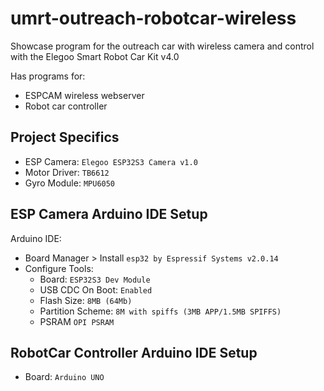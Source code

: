 # umrt-outreach-robotcar-wireless

Showcase program for the outreach car with wireless camera and control with the Elegoo Smart Robot Car Kit v4.0

Has programs for:
* ESPCAM wireless webserver
* Robot car controller

## Project Specifics
* ESP Camera: ```Elegoo ESP32S3 Camera v1.0```
* Motor Driver: ```TB6612```
* Gyro Module: ```MPU6050```


## ESP Camera Arduino IDE Setup
Arduino IDE: 
* Board Manager > Install ```esp32 by Espressif Systems v2.0.14```
* Configure Tools:
  * Board: ```ESP32S3 Dev Module```
  * USB CDC On Boot: ```Enabled```
  * Flash Size: ```8MB (64Mb)```
  * Partition Scheme: ```8M with spiffs (3MB APP/1.5MB SPIFFS)```
  * PSRAM ```OPI PSRAM```

## RobotCar Controller Arduino IDE Setup
* Board: ```Arduino UNO```
